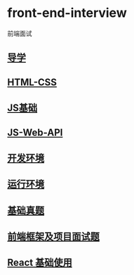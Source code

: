 # front-end-interview
前端面试

## [导学](https://github.com/luozyiii/front-end-interview/blob/main/01.md)

## [HTML-CSS](https://github.com/luozyiii/front-end-interview/blob/main/02-HTML-CSS.md)

## [JS基础](https://github.com/luozyiii/front-end-interview/blob/main/03-JS.md)

## [JS-Web-API](https://github.com/luozyiii/front-end-interview/blob/main/04-JS-Web-API.md)

## [开发环境](https://github.com/luozyiii/front-end-interview/blob/main/05-%E5%BC%80%E5%8F%91%E7%8E%AF%E5%A2%83.md)

## [运行环境](https://github.com/luozyiii/front-end-interview/blob/main/06-%E8%BF%90%E8%A1%8C%E7%8E%AF%E5%A2%83.md)

## [基础真题](https://github.com/luozyiii/front-end-interview/blob/main/07-%E7%9C%9F%E9%A2%98.md)

## [前端框架及项目面试题](https://github.com/luozyiii/front-end-interview/blob/main/08-%E5%89%8D%E7%AB%AF%E6%A1%86%E6%9E%B6%E5%8F%8A%E9%A1%B9%E7%9B%AE%E9%9D%A2%E8%AF%95%E9%A2%98.md)

## [React 基础使用](https://github.com/luozyiii/front-end-interview/blob/main/09-React%E5%9F%BA%E7%A1%80%E4%BD%BF%E7%94%A8.md)